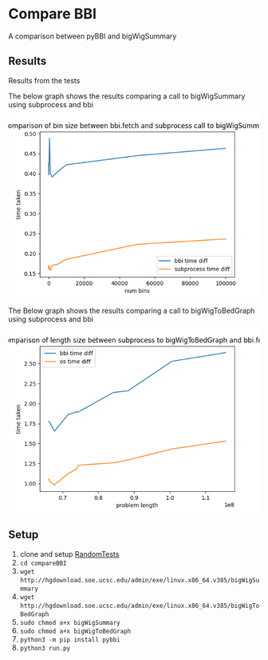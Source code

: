 # Compare BBI
A comparison between pyBBI and bigWigSummary

## Results
Results from the tests

The below graph shows the results comparing a call to bigWigSummary using subprocess and bbi
![Graph showing results of summary test](Screenshots/SumResults.png)

The Below graph shows the results comparing a call to bigWigToBedGraph using subprocess and bbi
![Graph showing results of full test](Screenshots/FullResults.png)

## Setup
1. clone and setup [RandomTests](../)
1. `cd compareBBI`
2. `wget http://hgdownload.soe.ucsc.edu/admin/exe/linux.x86_64.v385/bigWigSummary`
3. `wget http://hgdownload.soe.ucsc.edu/admin/exe/linux.x86_64.v385/bigWigToBedGraph`
4. `sudo chmod a+x bigWigSummary`
5. `sudo chmod a+x bigWigToBedGraph`
6. `python3 -m pip install pybbi`
7. `python3 run.py`